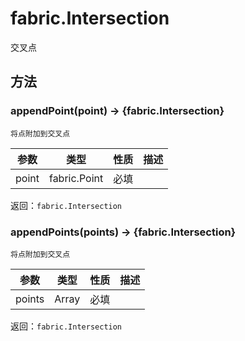 # fabric.Intersection
交叉点

## 方法

### appendPoint(point) → {fabric.Intersection}
    将点附加到交叉点
参数|类型|性质|描述
|---|---|---|---
point|fabric.Point|必填|
返回：`fabric.Intersection`


### appendPoints(points) → {fabric.Intersection}
    将点附加到交叉点
参数|类型|性质|描述
|---|---|---|---
points|Array|必填|
返回：`fabric.Intersection`